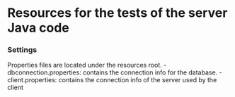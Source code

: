 # Resources for the tests of the server Java code 

<h3>Settings</h3>
Properties files are located under the resources root.
 - dbconnection.properties: contains the connection info for the database.
 - client.properties: contains the connection info of the server used by the client
